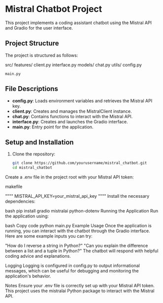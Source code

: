 # Mistral Chatbot Project

This project implements a coding assistant chatbot using the Mistral API and Gradio for the user interface.

## Project Structure

The project is structured as follows:

src/
    features/
        client.py
        interface.py
    models/
        chat.py
    utils/
        config.py

    main.py


## File Descriptions

- **config.py**: Loads environment variables and retrieves the Mistral API key.
- **client.py**: Creates and manages the MistralClient instance.
- **chat.py**: Contains functions to interact with the Mistral API.
- **interface.py**: Creates and launches the Gradio interface.
- **main.py**: Entry point for the application.

## Setup and Installation

1. Clone the repository:
   ```bash
   git clone https://github.com/yourusername/mistral_chatbot.git
   cd mistral_chatbot

Create a .env file in the project root with your Mistral API token:


makefile

""""
MISTRAL_API_KEY=your_mistral_api_key
""""
Install the necessary dependencies:

bash
pip install gradio mistralai python-dotenv
Running the Application
Run the application using:

bash
Copy code
python main.py
Example Usage
Once the application is running, you can interact with the chatbot through the Gradio interface. Here are some example inputs you can try:

"How do I reverse a string in Python?"
"Can you explain the difference between a list and a tuple in Python?"
The chatbot will respond with helpful coding advice and explanations.

Logging
Logging is configured in config.py to output informational messages, which can be useful for debugging and monitoring the application's behavior.

Notes
Ensure your .env file is correctly set up with your Mistral API token.
This project uses the mistralai Python package to interact with the Mistral API.